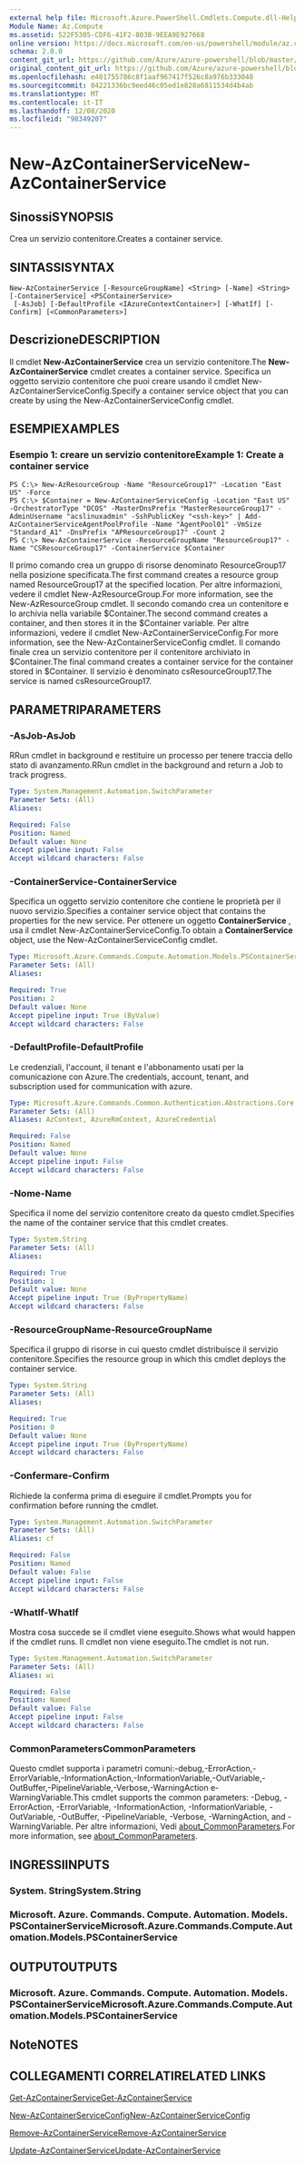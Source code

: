 ```yaml
---
external help file: Microsoft.Azure.PowerShell.Cmdlets.Compute.dll-Help.xml
Module Name: Az.Compute
ms.assetid: 522F5305-CDF6-41F2-803B-9EEA9E927668
online version: https://docs.microsoft.com/en-us/powershell/module/az.compute/new-azcontainerservice
schema: 2.0.0
content_git_url: https://github.com/Azure/azure-powershell/blob/master/src/Compute/Compute/help/New-AzContainerService.md
original_content_git_url: https://github.com/Azure/azure-powershell/blob/master/src/Compute/Compute/help/New-AzContainerService.md
ms.openlocfilehash: e401755786c8f1aaf967417f526c8a976b333048
ms.sourcegitcommit: 04221336bc9eed46c05ed1e828a6811534d4b4ab
ms.translationtype: MT
ms.contentlocale: it-IT
ms.lasthandoff: 12/08/2020
ms.locfileid: "98349207"
---
```

# <span data-ttu-id="d0efd-101">New-AzContainerService</span><span class="sxs-lookup"><span data-stu-id="d0efd-101">New-AzContainerService</span></span>

## <span data-ttu-id="d0efd-102">Sinossi</span><span class="sxs-lookup"><span data-stu-id="d0efd-102">SYNOPSIS</span></span>
<span data-ttu-id="d0efd-103">Crea un servizio contenitore.</span><span class="sxs-lookup"><span data-stu-id="d0efd-103">Creates a container service.</span></span>

## <span data-ttu-id="d0efd-104">SINTASSI</span><span class="sxs-lookup"><span data-stu-id="d0efd-104">SYNTAX</span></span>

```
New-AzContainerService [-ResourceGroupName] <String> [-Name] <String> [-ContainerService] <PSContainerService>
 [-AsJob] [-DefaultProfile <IAzureContextContainer>] [-WhatIf] [-Confirm] [<CommonParameters>]
```

## <span data-ttu-id="d0efd-105">Descrizione</span><span class="sxs-lookup"><span data-stu-id="d0efd-105">DESCRIPTION</span></span>
<span data-ttu-id="d0efd-106">Il cmdlet **New-AzContainerService** crea un servizio contenitore.</span><span class="sxs-lookup"><span data-stu-id="d0efd-106">The **New-AzContainerService** cmdlet creates a container service.</span></span>
<span data-ttu-id="d0efd-107">Specifica un oggetto servizio contenitore che puoi creare usando il cmdlet New-AzContainerServiceConfig.</span><span class="sxs-lookup"><span data-stu-id="d0efd-107">Specify a container service object that you can create by using the New-AzContainerServiceConfig cmdlet.</span></span>

## <span data-ttu-id="d0efd-108">ESEMPI</span><span class="sxs-lookup"><span data-stu-id="d0efd-108">EXAMPLES</span></span>

### <span data-ttu-id="d0efd-109">Esempio 1: creare un servizio contenitore</span><span class="sxs-lookup"><span data-stu-id="d0efd-109">Example 1: Create a container service</span></span>
```
PS C:\> New-AzResourceGroup -Name "ResourceGroup17" -Location "East US" -Force
PS C:\> $Container = New-AzContainerServiceConfig -Location "East US" -OrchestratorType "DCOS" -MasterDnsPrefix "MasterResourceGroup17" -AdminUsername "acslinuxadmin" -SshPublicKey "<ssh-key>" | Add-AzContainerServiceAgentPoolProfile -Name "AgentPool01" -VmSize "Standard_A1" -DnsPrefix "APResourceGroup17" -Count 2
PS C:\> New-AzContainerService -ResourceGroupName "ResourceGroup17" -Name "CSResourceGroup17" -ContainerService $Container
```

<span data-ttu-id="d0efd-110">Il primo comando crea un gruppo di risorse denominato ResourceGroup17 nella posizione specificata.</span><span class="sxs-lookup"><span data-stu-id="d0efd-110">The first command creates a resource group named ResourceGroup17 at the specified location.</span></span>
<span data-ttu-id="d0efd-111">Per altre informazioni, vedere il cmdlet New-AzResourceGroup.</span><span class="sxs-lookup"><span data-stu-id="d0efd-111">For more information, see the New-AzResourceGroup cmdlet.</span></span>
<span data-ttu-id="d0efd-112">Il secondo comando crea un contenitore e lo archivia nella variabile $Container.</span><span class="sxs-lookup"><span data-stu-id="d0efd-112">The second command creates a container, and then stores it in the $Container variable.</span></span>
<span data-ttu-id="d0efd-113">Per altre informazioni, vedere il cmdlet New-AzContainerServiceConfig.</span><span class="sxs-lookup"><span data-stu-id="d0efd-113">For more information, see the New-AzContainerServiceConfig cmdlet.</span></span>
<span data-ttu-id="d0efd-114">Il comando finale crea un servizio contenitore per il contenitore archiviato in $Container.</span><span class="sxs-lookup"><span data-stu-id="d0efd-114">The final command creates a container service for the container stored in $Container.</span></span>
<span data-ttu-id="d0efd-115">Il servizio è denominato csResourceGroup17.</span><span class="sxs-lookup"><span data-stu-id="d0efd-115">The service is named csResourceGroup17.</span></span>

## <span data-ttu-id="d0efd-116">PARAMETRI</span><span class="sxs-lookup"><span data-stu-id="d0efd-116">PARAMETERS</span></span>

### <span data-ttu-id="d0efd-117">-AsJob</span><span class="sxs-lookup"><span data-stu-id="d0efd-117">-AsJob</span></span>
<span data-ttu-id="d0efd-118">RRun cmdlet in background e restituire un processo per tenere traccia dello stato di avanzamento.</span><span class="sxs-lookup"><span data-stu-id="d0efd-118">RRun cmdlet in the background and return a Job to track progress.</span></span>

```yaml
Type: System.Management.Automation.SwitchParameter
Parameter Sets: (All)
Aliases:

Required: False
Position: Named
Default value: None
Accept pipeline input: False
Accept wildcard characters: False
```

### <span data-ttu-id="d0efd-119">-ContainerService</span><span class="sxs-lookup"><span data-stu-id="d0efd-119">-ContainerService</span></span>
<span data-ttu-id="d0efd-120">Specifica un oggetto servizio contenitore che contiene le proprietà per il nuovo servizio.</span><span class="sxs-lookup"><span data-stu-id="d0efd-120">Specifies a container service object that contains the properties for the new service.</span></span>
<span data-ttu-id="d0efd-121">Per ottenere un oggetto **ContainerService** , usa il cmdlet New-AzContainerServiceConfig.</span><span class="sxs-lookup"><span data-stu-id="d0efd-121">To obtain a **ContainerService** object, use the New-AzContainerServiceConfig cmdlet.</span></span>

```yaml
Type: Microsoft.Azure.Commands.Compute.Automation.Models.PSContainerService
Parameter Sets: (All)
Aliases:

Required: True
Position: 2
Default value: None
Accept pipeline input: True (ByValue)
Accept wildcard characters: False
```

### <span data-ttu-id="d0efd-122">-DefaultProfile</span><span class="sxs-lookup"><span data-stu-id="d0efd-122">-DefaultProfile</span></span>
<span data-ttu-id="d0efd-123">Le credenziali, l'account, il tenant e l'abbonamento usati per la comunicazione con Azure.</span><span class="sxs-lookup"><span data-stu-id="d0efd-123">The credentials, account, tenant, and subscription used for communication with azure.</span></span>

```yaml
Type: Microsoft.Azure.Commands.Common.Authentication.Abstractions.Core.IAzureContextContainer
Parameter Sets: (All)
Aliases: AzContext, AzureRmContext, AzureCredential

Required: False
Position: Named
Default value: None
Accept pipeline input: False
Accept wildcard characters: False
```

### <span data-ttu-id="d0efd-124">-Nome</span><span class="sxs-lookup"><span data-stu-id="d0efd-124">-Name</span></span>
<span data-ttu-id="d0efd-125">Specifica il nome del servizio contenitore creato da questo cmdlet.</span><span class="sxs-lookup"><span data-stu-id="d0efd-125">Specifies the name of the container service that this cmdlet creates.</span></span>

```yaml
Type: System.String
Parameter Sets: (All)
Aliases:

Required: True
Position: 1
Default value: None
Accept pipeline input: True (ByPropertyName)
Accept wildcard characters: False
```

### <span data-ttu-id="d0efd-126">-ResourceGroupName</span><span class="sxs-lookup"><span data-stu-id="d0efd-126">-ResourceGroupName</span></span>
<span data-ttu-id="d0efd-127">Specifica il gruppo di risorse in cui questo cmdlet distribuisce il servizio contenitore.</span><span class="sxs-lookup"><span data-stu-id="d0efd-127">Specifies the resource group in which this cmdlet deploys the container service.</span></span>

```yaml
Type: System.String
Parameter Sets: (All)
Aliases:

Required: True
Position: 0
Default value: None
Accept pipeline input: True (ByPropertyName)
Accept wildcard characters: False
```

### <span data-ttu-id="d0efd-128">-Confermare</span><span class="sxs-lookup"><span data-stu-id="d0efd-128">-Confirm</span></span>
<span data-ttu-id="d0efd-129">Richiede la conferma prima di eseguire il cmdlet.</span><span class="sxs-lookup"><span data-stu-id="d0efd-129">Prompts you for confirmation before running the cmdlet.</span></span>

```yaml
Type: System.Management.Automation.SwitchParameter
Parameter Sets: (All)
Aliases: cf

Required: False
Position: Named
Default value: False
Accept pipeline input: False
Accept wildcard characters: False
```

### <span data-ttu-id="d0efd-130">-WhatIf</span><span class="sxs-lookup"><span data-stu-id="d0efd-130">-WhatIf</span></span>
<span data-ttu-id="d0efd-131">Mostra cosa succede se il cmdlet viene eseguito.</span><span class="sxs-lookup"><span data-stu-id="d0efd-131">Shows what would happen if the cmdlet runs.</span></span>
<span data-ttu-id="d0efd-132">Il cmdlet non viene eseguito.</span><span class="sxs-lookup"><span data-stu-id="d0efd-132">The cmdlet is not run.</span></span>

```yaml
Type: System.Management.Automation.SwitchParameter
Parameter Sets: (All)
Aliases: wi

Required: False
Position: Named
Default value: False
Accept pipeline input: False
Accept wildcard characters: False
```

### <span data-ttu-id="d0efd-133">CommonParameters</span><span class="sxs-lookup"><span data-stu-id="d0efd-133">CommonParameters</span></span>
<span data-ttu-id="d0efd-134">Questo cmdlet supporta i parametri comuni:-debug,-ErrorAction,-ErrorVariable,-InformationAction,-InformationVariable,-OutVariable,-OutBuffer,-PipelineVariable,-Verbose,-WarningAction e-WarningVariable.</span><span class="sxs-lookup"><span data-stu-id="d0efd-134">This cmdlet supports the common parameters: -Debug, -ErrorAction, -ErrorVariable, -InformationAction, -InformationVariable, -OutVariable, -OutBuffer, -PipelineVariable, -Verbose, -WarningAction, and -WarningVariable.</span></span> <span data-ttu-id="d0efd-135">Per altre informazioni, Vedi [about_CommonParameters](http://go.microsoft.com/fwlink/?LinkID=113216).</span><span class="sxs-lookup"><span data-stu-id="d0efd-135">For more information, see [about_CommonParameters](http://go.microsoft.com/fwlink/?LinkID=113216).</span></span>

## <span data-ttu-id="d0efd-136">INGRESSI</span><span class="sxs-lookup"><span data-stu-id="d0efd-136">INPUTS</span></span>

### <span data-ttu-id="d0efd-137">System. String</span><span class="sxs-lookup"><span data-stu-id="d0efd-137">System.String</span></span>

### <span data-ttu-id="d0efd-138">Microsoft. Azure. Commands. Compute. Automation. Models. PSContainerService</span><span class="sxs-lookup"><span data-stu-id="d0efd-138">Microsoft.Azure.Commands.Compute.Automation.Models.PSContainerService</span></span>

## <span data-ttu-id="d0efd-139">OUTPUT</span><span class="sxs-lookup"><span data-stu-id="d0efd-139">OUTPUTS</span></span>

### <span data-ttu-id="d0efd-140">Microsoft. Azure. Commands. Compute. Automation. Models. PSContainerService</span><span class="sxs-lookup"><span data-stu-id="d0efd-140">Microsoft.Azure.Commands.Compute.Automation.Models.PSContainerService</span></span>

## <span data-ttu-id="d0efd-141">Note</span><span class="sxs-lookup"><span data-stu-id="d0efd-141">NOTES</span></span>

## <span data-ttu-id="d0efd-142">COLLEGAMENTI CORRELATI</span><span class="sxs-lookup"><span data-stu-id="d0efd-142">RELATED LINKS</span></span>

[<span data-ttu-id="d0efd-143">Get-AzContainerService</span><span class="sxs-lookup"><span data-stu-id="d0efd-143">Get-AzContainerService</span></span>](./Get-AzContainerService.md)

[<span data-ttu-id="d0efd-144">New-AzContainerServiceConfig</span><span class="sxs-lookup"><span data-stu-id="d0efd-144">New-AzContainerServiceConfig</span></span>](./New-AzContainerServiceConfig.md)

[<span data-ttu-id="d0efd-145">Remove-AzContainerService</span><span class="sxs-lookup"><span data-stu-id="d0efd-145">Remove-AzContainerService</span></span>](./Remove-AzContainerService.md)

[<span data-ttu-id="d0efd-146">Update-AzContainerService</span><span class="sxs-lookup"><span data-stu-id="d0efd-146">Update-AzContainerService</span></span>](./Update-AzContainerService.md)


